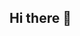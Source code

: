 ## Hi there 👋

<!--
**sandiphonemyint/sandiphonemyint** is a ✨ _special_ ✨ repository because its `README.md` (this file) appears on your GitHub profile.

Here are some ideas to get you started:

- 🔭 I’m currently working on Docker|Kubernetes| Terraform Hands-On Labs using AWS and GCP cloud providers.
- 🌱 I’m currently learning DevOps Techs.
- 👯 I’m looking to collaborate on DevOps Hands-On Labs.
- 🤔 I’m looking for help with CI/CD.
- 💬 Ask me anything about AWS Cloud.
- 📫 How to reach me: ...
- 😄 Pronouns: ...
- ⚡ Fun fact: ...
-->
